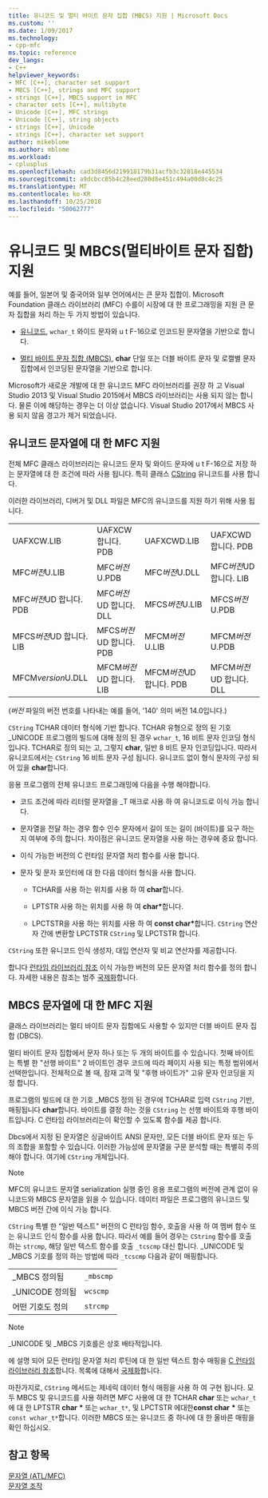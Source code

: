 ```yaml
---
title: 유니코드 및 멀티 바이트 문자 집합 (MBCS) 지원 | Microsoft Docs
ms.custom: ''
ms.date: 1/09/2017
ms.technology:
- cpp-mfc
ms.topic: reference
dev_langs:
- C++
helpviewer_keywords:
- MFC [C++], character set support
- MBCS [C++], strings and MFC support
- strings [C++], MBCS support in MFC
- character sets [C++], multibyte
- Unicode [C++], MFC strings
- Unicode [C++], string objects
- strings [C++], Unicode
- strings [C++], character set support
author: mikeblome
ms.author: mblome
ms.workload:
- cplusplus
ms.openlocfilehash: cad3d8456d219918179b31acfb3c32818e445534
ms.sourcegitcommit: a9dcbcc85b4c28eed280d8e451c494a00d8c4c25
ms.translationtype: MT
ms.contentlocale: ko-KR
ms.lasthandoff: 10/25/2018
ms.locfileid: "50062777"
---
```

# <a name="unicode-and-multibyte-character-set-mbcs-support"></a>유니코드 및 MBCS(멀티바이트 문자 집합) 지원

예를 들어, 일본어 및 중국어와 일부 언어에서는 큰 문자 집합이. Microsoft Foundation 클래스 라이브러리 (MFC) 수를이 시장에 대 한 프로그래밍을 지원 큰 문자 집합을 처리 하는 두 가지 방법이 있습니다.

- [유니코드](#mfc-support-for-unicode-strings), `wchar_t` 와이드 문자와 u t F-16으로 인코드된 문자열을 기반으로 합니다.

- [멀티 바이트 문자 집합 (MBCS)](#mfc-support-for-mbcs-strings), **char** 단일 또는 더블 바이트 문자 및 로캘별 문자 집합에서 인코딩된 문자열을 기반으로 합니다.

Microsoft가 새로운 개발에 대 한 유니코드 MFC 라이브러리를 권장 하 고 Visual Studio 2013 및 Visual Studio 2015에서 MBCS 라이브러리는 사용 되지 않는 합니다. 물론 이에 해당하는 경우는 더 이상 없습니다. Visual Studio 2017에서 MBCS 사용 되지 않음 경고가 제거 되었습니다.

## <a name="mfc-support-for-unicode-strings"></a>유니코드 문자열에 대 한 MFC 지원

전체 MFC 클래스 라이브러리는 유니코드 문자 및 와이드 문자에 u t F-16으로 저장 하는 문자열에 대 한 조건에 따라 사용 됩니다. 특히 클래스 [CString](../atl-mfc-shared/reference/cstringt-class.md) 유니코드를 사용 합니다.

이러한 라이브러리, 디버거 및 DLL 파일은 MFC의 유니코드를 지원 하기 위해 사용 됩니다.

|||||
|-|-|-|-|
|UAFXCW.LIB|UAFXCW 합니다. PDB|UAFXCWD.LIB|UAFXCWD 합니다. PDB|
|MFC*버전*U.LIB|MFC*버전*U.PDB|MFC*버전*U.DLL|MFC*버전*UD 합니다. LIB|
|MFC*버전*UD 합니다. PDB|MFC*버전*UD 합니다. DLL|MFCS*버전*U.LIB|MFCS*버전*U.PDB|
|MFCS*버전*UD 합니다. LIB|MFCS*버전*UD 합니다. PDB|MFCM*버전*U.LIB|MFCM*버전*U.PDB|
|MFCM*version*U.DLL|MFCM*버전*UD 합니다. LIB|MFCM*버전*UD 합니다. PDB|MFCM*버전*UD 합니다. DLL|

(*버전* 파일의 버전 번호를 나타내는 예를 들어, '140' 의미 버전 14.0입니다.)

`CString` TCHAR 데이터 형식에 기반 합니다. TCHAR 유형으로 정의 된 기호 _UNICODE 프로그램의 빌드에 대해 정의 된 경우 `wchar_t`, 16 비트 문자 인코딩 형식입니다. TCHAR로 정의 되는 고, 그렇지 **char**, 일반 8 비트 문자 인코딩입니다. 따라서 유니코드에서는 `CString` 16 비트 문자 구성 됩니다. 유니코드 없이 형식 문자의 구성 되어 있을 **char**합니다.

응용 프로그램의 전체 유니코드 프로그래밍에 다음을 수행 해야합니다.

- 코드 조건에 따라 리터럴 문자열을 _T 매크로 사용 하 여 유니코드로 이식 가능 합니다.

- 문자열을 전달 하는 경우 함수 인수 문자에서 길이 또는 길이 (바이트)를 요구 하는지 여부에 주의 합니다. 차이점은 유니코드 문자열을 사용 하는 경우에 중요 합니다.

- 이식 가능한 버전의 C 런타임 문자열 처리 함수를 사용 합니다.

- 문자 및 문자 포인터에 대 한 다음 데이터 형식을 사용 합니다.

   - TCHAR를 사용 하는 위치를 사용 하 여 **char**합니다.

   - LPTSTR 사용 하는 위치를 사용 하 여 **char**<strong>\*</strong>합니다.

   - LPCTSTR을 사용 하는 위치를 사용 하 여 **const char**<strong>\*</strong>합니다. `CString` 연산자 간에 변환할 LPCTSTR `CString` 및 LPCTSTR 합니다.

`CString` 또한 유니코드 인식 생성자, 대입 연산자 및 비교 연산자를 제공합니다.

합니다 [런타임 라이브러리 참조](../c-runtime-library/c-run-time-library-reference.md) 이식 가능한 버전의 모든 문자열 처리 함수를 정의 합니다. 자세한 내용은 참조는 범주 [국제화](../c-runtime-library/internationalization.md)합니다.

## <a name="mfc-support-for-mbcs-strings"></a>MBCS 문자열에 대 한 MFC 지원

클래스 라이브러리는 멀티 바이트 문자 집합에도 사용할 수 있지만 더블 바이트 문자 집합 (DBCS).

멀티 바이트 문자 집합에서 문자 하나 또는 두 개의 바이트를 수 있습니다. 첫째 바이트는 특별 한 "선행 바이트" 2 바이트인 경우 코드에 따라 페이지 사용 되는 특정 범위에서 선택한입니다. 전체적으로 볼 때, 잠재 고객 및 "후행 바이트가" 고유 문자 인코딩을 지정 합니다.

프로그램의 빌드에 대 한 기호 _MBCS 정의 된 경우에 TCHAR로 입력 `CString` 기반, 매핑됩니다 **char**합니다. 바이트를 결정 하는 것을 `CString` 는 선행 바이트와 후행 바이트입니다. C 런타임 라이브러리는이 확인할 수 있도록 함수를 제공 합니다.

Dbcs에서 지정 된 문자열은 싱글바이트 ANSI 문자만, 모든 더블 바이트 문자 또는 두의 조합을 포함할 수 있습니다. 이러한 가능성에 문자열을 구문 분석할 때는 특별히 주의 해야 합니다. 여기에 `CString` 개체입니다.

> [!NOTE]
> MFC의 유니코드 문자열 serialization 실행 중인 응용 프로그램의 버전에 관계 없이 유니코드와 MBCS 문자열을 읽을 수 있습니다. 데이터 파일은 프로그램의 유니코드 및 MBCS 버전 간에 이식 가능 합니다.

`CString` 특별 한 "일반 텍스트" 버전의 C 런타임 함수, 호출을 사용 하 여 멤버 함수 또는 유니코드 인식 함수를 사용 합니다. 따라서 예를 들어 경우는 `CString` 함수를 호출 하는 `strcmp`, 해당 일반 텍스트 함수를 호출 `_tcscmp` 대신 합니다. _UNICODE 및 _MBCS 기호를 정의 하는 방법에 따라 `_tcscmp` 다음과 같이 매핑합니다.

|||
|-|-|
|_MBCS 정의됨|`_mbscmp`|
|_UNICODE 정의됨|`wcscmp`|
|어떤 기호도 정의|`strcmp`|

> [!NOTE]
> _UNICODE 및 _MBCS 기호를은 상호 배타적입니다.

에 설명 되어 모든 런타임 문자열 처리 루틴에 대 한 일반 텍스트 함수 매핑을 [C 런타임 라이브러리 참조](../c-runtime-library/c-run-time-library-reference.md)합니다. 목록에 대해서 [국제화](../c-runtime-library/internationalization.md)합니다.

마찬가지로, `CString` 메서드는 제네릭 데이터 형식 매핑을 사용 하 여 구현 됩니다. 모두 MBCS 및 유니코드를 사용 하려면 MFC 사용에 대 한 TCHAR **char** 또는 `wchar_t`에 대 한 LPTSTR **char** <strong>\*</strong> 또는 `wchar_t*`, 및 LPCTSTR 에대한**const char** <strong>\*</strong> 또는 `const wchar_t*`합니다. 이러한 MBCS 또는 유니코드 중 하나에 대 한 올바른 매핑을 확인 하십시오.

## <a name="see-also"></a>참고 항목

[문자열 (ATL/MFC)](../atl-mfc-shared/strings-atl-mfc.md)<br/>
[문자열 조작](../c-runtime-library/string-manipulation-crt.md)
